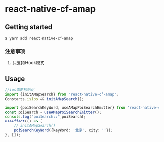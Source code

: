 # react-native-cf-amap

## Getting started

`$ yarn add react-native-cf-amap`

### 注意事项
1. 只支持Hook模式

## Usage
```javascript
//ios需要初始化
import {initAMapSearch} from "react-native-cf-amap";
Constants.isIos && initAMapSearch();
```


```typescript jsx
import {poiSearchKeyWord, useAMapPoiSearchEmitter} from 'react-native-cf-amap';
const poiSearch = useAMapPoiSearchEmitter();
console.log("poiSearch::",poiSearch);
useEffect(() => {
    // initAMapSearch()
    poiSearchKeyWord({keyWord: '北京', city: ''});
}, []);
```
